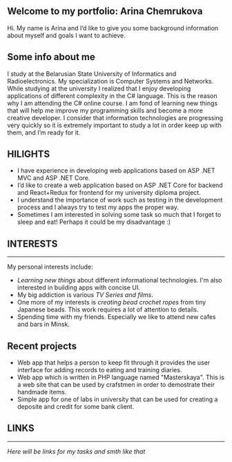 ## Welcome to my portfolio: Arina Chemrukova
Hi. My name is Arina and I’d like to give you some background information about myself and goals I want to achieve.

## Some info about me

I study at the Belarusian State University of Informatics and Radioelectronics. My specialization is Computer Systems and Networks. While studying at the university I realized that I enjoy developing applications of different complexity in the C# language. This is the reason why I am attending the C# online course. I am fond of learning new things that will help me improve my programming skills and become a more creative developer. I consider that information technologies are progressing very quickly so it is extremely important to study a lot in order keep up with them, and I’m ready for it.

## HILIGHTS

* I have experience in developing web applications based on ASP .NET MVC and ASP .NET Core.
* I’d like to create a web application based on ASP .NET Core for backend and React+Redux for frontend for my university diploma project.
* I understand the importance of work such as testing in the development process and I always try to test my apps the proper way.
* Sometimes I am interested in solving some task so much that I forget to sleep and eat! Perhaps it could be my disadvantage :)

## INTERESTS
***
My personal interests include:

- *Learning new things* about different
informational technologies. I'm also 
interested in building apps with concise UI.
- My big addiction is various *TV Series and 
films*. 
- One more of my interests is *creating bead crochet ropes*
from tiny Japanese beads. This work requires a lot
of attention to details.
- Spending time with my friends. Especially we like to 
attend new cafes and bars in Minsk.

## Recent projects
- Web app that helps a person to keep fit through it
provides the user interface for adding records to 
eating and training diaries. 
- Web app which is written in PHP language named "Masterskaya".
This is a web site that can 
be used by crafstmen in order to demostrate their handmade items.
- Simple app for one of labs in university that can be used for 
creating a deposite and credit for some bank client.

## LINKS 
***
*Here will be links for my tasks and smth like that*
